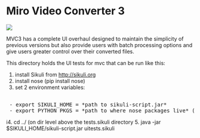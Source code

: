 Miro Video Converter 3
======================

<img src="http://cl.ly/ECBE/o"/></img>

MVC3 has a complete UI overhaul designed to maintain the simplicity of previous versions but also provide
users with batch processing options and give users greater control over their converted files.


This directory holds the UI tests for mvc that can be run like this:

1. install Sikuli from http://sikuli.org
2. install nose (pip install nose)
3. set 2 environment variables:
 <pre> 
 - export SIKULI_HOME = *path to sikuli-script.jar*
 - export PYTHON_PKGS = *path to where nose packages live* (because jython is annoying and it's the only way I can get it to import)
</pre>

i4. cd ../ (on dir level above the tests.sikuli directory
5. java -jar $SIKULI_HOME/sikuli-script.jar uitests.sikuli







